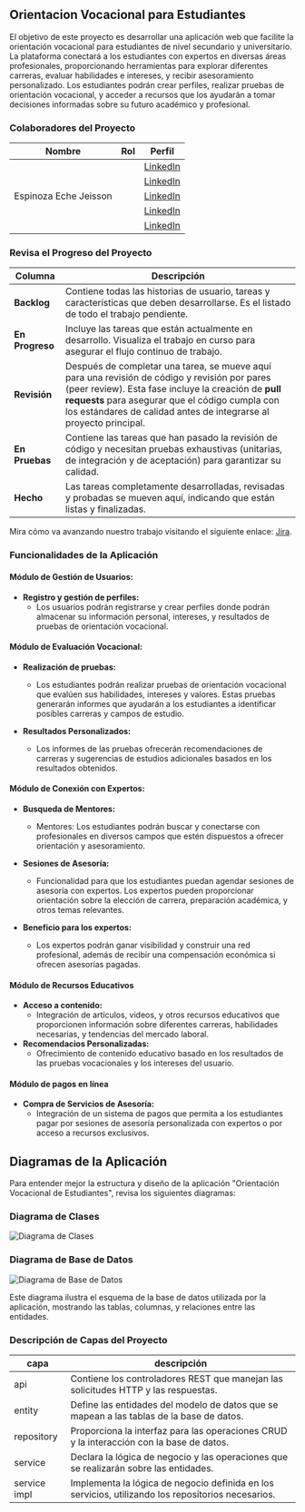 ## Orientacion Vocacional para Estudiantes


El objetivo de este proyecto es desarrollar una aplicación web que facilite la orientación
vocacional para estudiantes de nivel secundario y universitario. La plataforma conectará a
los estudiantes con expertos en diversas áreas profesionales, proporcionando
herramientas para explorar diferentes carreras, evaluar habilidades e intereses, y recibir
asesoramiento personalizado. Los estudiantes podrán crear perfiles, realizar pruebas de
orientación vocacional, y acceder a recursos que los ayudarán a tomar decisiones
informadas sobre su futuro académico y profesional.

### Colaboradores del Proyecto

| **Nombre**              | **Rol**                                     | **Perfil**                                                 |
|-------------------------|---------------------------------------------|------------------------------------------------------------|
| |  | [LinkedIn]()           |
|    |                    |      [LinkedIn]()                                                         |
| Espinoza Eche Jeisson   |                    |          [LinkedIn]()                                                     |
|   |                    |             [LinkedIn]()                                                  |
|    |                    |                 [LinkedIn]()                                                                |

### Revisa el Progreso del Proyecto

| **Columna**       | **Descripción**                                                                                                                                    |
|-------------------|----------------------------------------------------------------------------------------------------------------------------------------------------|
| **Backlog**       | Contiene todas las historias de usuario, tareas y características que deben desarrollarse. Es el listado de todo el trabajo pendiente.              |
| **En Progreso**   | Incluye las tareas que están actualmente en desarrollo. Visualiza el trabajo en curso para asegurar el flujo continuo de trabajo.                   |
| **Revisión**      | Después de completar una tarea, se mueve aquí para una revisión de código y revisión por pares (peer review). Esta fase incluye la creación de **pull requests** para asegurar que el código cumpla con los estándares de calidad antes de integrarse al proyecto principal. |
| **En Pruebas**    | Contiene las tareas que han pasado la revisión de código y necesitan pruebas exhaustivas (unitarias, de integración y de aceptación) para garantizar su calidad. |
| **Hecho**         | Las tareas completamente desarrolladas, revisadas y probadas se mueven aquí, indicando que están listas y finalizadas.                               |

Mira cómo va avanzando nuestro trabajo visitando el siguiente enlace: [Jira](https://insog2.atlassian.net/jira/software/projects/OVT/boards/34/backlog?atlOrigin=eyJpIjoiMzQ5OWMwN2JmZGY2NGNkN2IyMjEwMjc0MTlkMGUwMTciLCJwIjoiaiJ9).


### Funcionalidades de la Aplicación

#### **Módulo de Gestión de Usuarios:**

- **Registro y gestión de perfiles:**
    - Los usuarios podrán registrarse y crear
      perfiles donde podrán almacenar su información personal, intereses, y
      resultados de pruebas de orientación vocacional.

#### **Módulo de Evaluación Vocacional:**

- **Realización de pruebas:**
    - Los estudiantes podrán realizar pruebas de
      orientación vocacional que evalúen sus habilidades, intereses y valores.
      Estas pruebas generarán informes que ayudarán a los estudiantes a
      identificar posibles carreras y campos de estudio.

- **Resultados Personalizados:**
    - Los informes de las pruebas ofrecerán
      recomendaciones de carreras y sugerencias de estudios adicionales
      basados en los resultados obtenidos.

#### **Módulo de Conexión con Expertos:**

- **Busqueda de Mentores:**
    - Mentores: Los estudiantes podrán buscar y conectarse con
      profesionales en diversos campos que estén dispuestos a ofrecer
      orientación y asesoramiento.

- **Sesiones de Asesoría:**
    - Funcionalidad para que los estudiantes puedan
      agendar sesiones de asesoría con expertos. Los expertos pueden
      proporcionar orientación sobre la elección de carrera, preparación
      académica, y otros temas relevantes.

- **Beneficio para los expertos:**
    - Los expertos podrán ganar visibilidad y
      construir una red profesional, además de recibir una compensación
      económica si ofrecen asesorías pagadas.

#### **Módulo de Recursos Educativos**

- **Acceso a contenido:**
    - Integración de artículos, videos, y otros recursos
      educativos que proporcionen información sobre diferentes carreras,
      habilidades necesarias, y tendencias del mercado laboral.
- **Recomendacios Personalizadas:**
    - Ofrecimiento de contenido
      educativo basado en los resultados de las pruebas vocacionales y los
      intereses del usuario.

#### **Módulo de pagos en línea**

- **Compra de Servicios de Asesoría:**
    - Integración de un sistema de pagos
      que permita a los estudiantes pagar por sesiones de asesoría
      personalizada con expertos o por acceso a recursos exclusivos.

## Diagramas de la Aplicación

Para entender mejor la estructura y diseño de la aplicación "Orientación Vocacional de Estudiantes", revisa los siguientes diagramas:

### Diagrama de Clases

![Diagrama de Clases]()


### Diagrama de Base de Datos

![Diagrama de Base de Datos]()

Este diagrama ilustra el esquema de la base de datos utilizada por la aplicación, mostrando las tablas, columnas, y relaciones entre las entidades.

### Descripción de Capas del Proyecto

| capa        | descripción                                                                                  |
|-------------|----------------------------------------------------------------------------------------------|
| api         | Contiene los controladores REST que manejan las solicitudes HTTP y las respuestas.            |
| entity      | Define las entidades del modelo de datos que se mapean a las tablas de la base de datos.      |
| repository  | Proporciona la interfaz para las operaciones CRUD y la interacción con la base de datos.      |
| service     | Declara la lógica de negocio y las operaciones que se realizarán sobre las entidades.         |
| service impl| Implementa la lógica de negocio definida en los servicios, utilizando los repositorios necesarios. |
